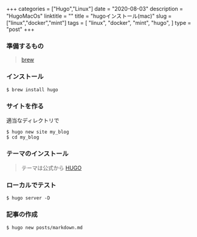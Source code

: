+++
categories = ["Hugo","Linux"]
date = "2020-08-03"
description = "HugoMacOs"
linktitle = ""
title = "hugoインストール(mac)"
slug = ["linux","docker","mint"]
tags = [
  "linux",
  "docker",
  "mint",
  "hugo",
  ]
type = "post"
+++

### 準備するもの

> [brew](https://brew.sh/index_ja)

### インストール

```
$ brew install hugo
```

### サイトを作る

適当なディレクトリで

```
$ hugo new site my_blog
$ cd my_blog
```

### テーマのインストール

> テーマは公式から
> [HUGO](https://themes.gohugo.io/)

### ローカルでテスト

```
$ hugo server -D
```

### 記事の作成

```
$ hugo new posts/markdown.md
```
